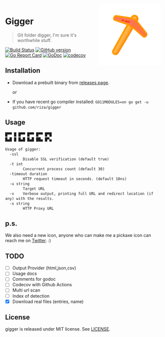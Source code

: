 <img align="right" width="200" src="https://github.com/riza/gigger/blob/master/res/pickaxe.png?raw=true" />

# Gigger
> Git folder digger, I'm sure it's worthwhile stuff.

[![Build Status](https://github.com/riza/gigger/workflows/.github/workflows/test.yml/badge.svg)](https://github.com/riza/gigger/)  [![GitHub version](https://badge.fury.io/gh/riza%2Fgigger.svg)](https://github.com/riza/gigger/releases) [![Go Report Card](https://goreportcard.com/badge/github.com/riza/gigger)](https://goreportcard.com/report/github.com/riza/gigger) [![GoDoc](https://img.shields.io/badge/godoc-reference-blue.svg)](http://godoc.org/github.com/riza/gigger) [![codecov](https://codecov.io/gh/riza/gigger/branch/master/graph/badge.svg)](https://codecov.io/gh/riza/gigger)


## Installation

- Download a prebuilt binary from [releases page](https://github.com/riza/gigger/releases/latest).

  _or_
- If you have recent go compiler installed: `GO11MODULES=on go get -u github.com/riza/gigger`
  
## Usage

```
█▀▀ █ █▀▀ █▀▀ █▀▀ █▀█
█▄█ █ █▄█ █▄█ ██▄ █▀▄

Usage of gigger:
  -ssl
        Disable SSL verification (default true)
  -t int
        Concurrent process count (default 30)
  -timeout duration
        HTTP request timeout in seconds. (default 10ns)
  -u string
        Target URL
  -v    Verbose output, printing full URL and redirect location (if any) with the results.
  -x string
        HTTP Proxy URL
```

## p.s.

We also need a new icon, anyone who can make me a pickaxe icon can reach me on [Twitter](https://twitter.com/rizasabuncu). :)

## TODO

- [ ] Output Provider (html,json,csv)
- [ ] Usage docs
- [ ] Comments for godoc
- [ ] Codecov with Github Actions
- [ ] Multi url scan
- [ ] Index of detection
- [x] Download real files (entries, name)

## License

gigger is released under MIT license. See [LICENSE](https://github.com/riza/gigger/blob/master/LICENSE).
